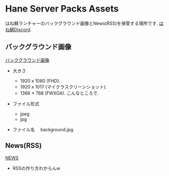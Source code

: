 # Hane Server Packs Assets

はね鯖ランチャーのバックグラウンド画像とNews(RSS)を保管する場所です.
[はね鯖Discord](https://discord.gg/xzbc8yWWUM).

## バックグラウンド画像
[バックグラウンド画像](https://raw.githubusercontent.com/tanetakumi/HaneServerPacksAssets/main/background.jpg)

* 大きさ
    * 1920 x 1080 (FHD).
    * 1920 x 1017 (マイクラスクリーンショット).
    * 1366 × 768  (FWXGA).
    こんなところで.

* ファイル形式 
    * jpeg 
    * jpg

* ファイル名　
    background.jpg


## News(RSS)
[NEWS](https://raw.githubusercontent.com/tanetakumi/HaneServerPacksAssets/main/news.rss)

* RSSの作り方わからんw

